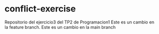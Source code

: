# conflict-exercise
Repositorio del ejercicio3 del TP2 de Programacion1
Este es un cambio en la feature branch.
Este es un cambio en la main branch